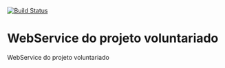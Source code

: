 [![Build Status](https://travis-ci.com/vvagnersilva/voluntariado-api.svg?branch=main)](https://travis-ci.com/vvagnersilva/voluntariado-api)

# WebService do projeto voluntariado
WebService do projeto voluntariado
